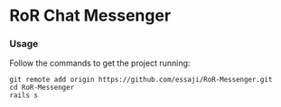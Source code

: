 # RoR Chat Messenger

### Usage
Follow the commands to get the project running:

```$xslt
git remote add origin https://github.com/essaji/RoR-Messenger.git
cd RoR-Messenger
rails s
```